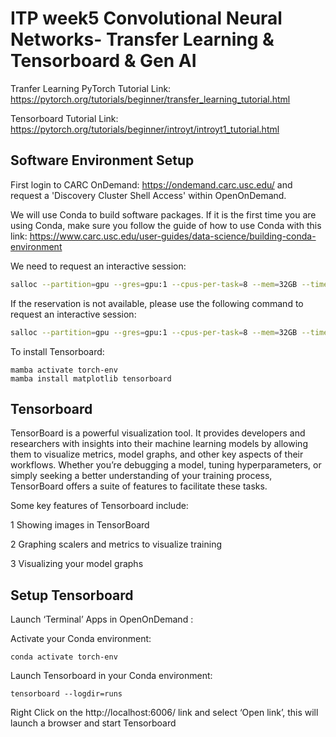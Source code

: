 # ITP week5 Convolutional Neural Networks- Transfer Learning & Tensorboard & Gen AI

Tranfer Learning PyTorch Tutorial Link: https://pytorch.org/tutorials/beginner/transfer_learning_tutorial.html

Tensorboard Tutorial Link: https://pytorch.org/tutorials/beginner/introyt/introyt1_tutorial.html


## Software Environment Setup

First login to CARC OnDemand: https://ondemand.carc.usc.edu/ and request a 'Discovery Cluster Shell Access' within OpenOnDemand. 

We will use Conda to build software packages. If it is the first time you are using Conda, make sure you follow the guide of how to use Conda with this link: https://www.carc.usc.edu/user-guides/data-science/building-conda-environment

We need to request an interactive session:
```bash
salloc --partition=gpu --gres=gpu:1 --cpus-per-task=8 --mem=32GB --time=1:00:00 --account=irahbari_1147 --reservation=itp-450-th
```

If the reservation is not available, please use the following command to request an interactive session: 

```bash
salloc --partition=gpu --gres=gpu:1 --cpus-per-task=8 --mem=32GB --time=1:00:00 --account=irahbari_1147
```
To install Tensorboard: 

```
mamba activate torch-env
mamba install matplotlib tensorboard
```

## Tensorboard

TensorBoard is a powerful visualization tool. It provides developers and researchers with insights into their machine learning models by allowing them to visualize metrics, model graphs, and other key aspects of their workflows. Whether you’re debugging a model, tuning hyperparameters, or simply seeking a better understanding of your training process, TensorBoard offers a suite of features to facilitate these tasks.

Some key features of Tensorboard include: 

1 Showing images in TensorBoard

2 Graphing scalers and metrics to visualize training

3 Visualizing your model graphs

## Setup Tensorboard

Launch ‘Terminal’ Apps in OpenOnDemand :

Activate your Conda environment: 
```
conda activate torch-env
```

Launch Tensorboard in your Conda environment: 
```
tensorboard --logdir=runs
```

Right Click on the http://localhost:6006/ link and select ‘Open link’, this will launch a browser and start Tensorboard




